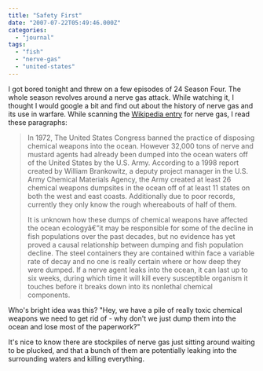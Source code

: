 ```yaml
---
title: "Safety First"
date: "2007-07-22T05:49:46.000Z"
categories: 
  - "journal"
tags: 
  - "fish"
  - "nerve-gas"
  - "united-states"
---
```


I got bored tonight and threw on a few episodes of 24 Season Four. The whole season revolves around a nerve gas attack. While watching it, I thought I would google a bit and find out about the history of nerve gas and its use in warfare. While scanning the [Wikipedia entry](http://en.wikipedia.org/wiki/Nerve_gas) for nerve gas, I read these paragraphs:

> In 1972, The United States Congress banned the practice of disposing chemical weapons into the ocean. However 32,000 tons of nerve and mustard agents had already been dumped into the ocean waters off of the United States by the U.S. Army. According to a 1998 report created by William Brankowitz, a deputy project manager in the U.S. Army Chemical Materials Agency, the Army created at least 26 chemical weapons dumpsites in the ocean off of at least 11 states on both the west and east coasts. Additionally due to poor records, currently they only know the rough whereabouts of half of them.
> 
> It is unknown how these dumps of chemical weapons have affected the ocean ecologyâ€”it may be responsible for some of the decline in fish populations over the past decades, but no evidence has yet proved a causal relationship between dumping and fish population decline. The steel containers they are contained within face a variable rate of decay and no one is really certain where or how deep they were dumped. If a nerve agent leaks into the ocean, it can last up to six weeks, during which time it will kill every susceptible organism it touches before it breaks down into its nonlethal chemical components.

Who's bright idea was this? "Hey, we have a pile of really toxic chemical weapons we need to get rid of - why don't we just dump them into the ocean and lose most of the paperwork?"

It's nice to know there are stockpiles of nerve gas just sitting around waiting to be plucked, and that a bunch of them are potentially leaking into the surrounding waters and killing everything.
